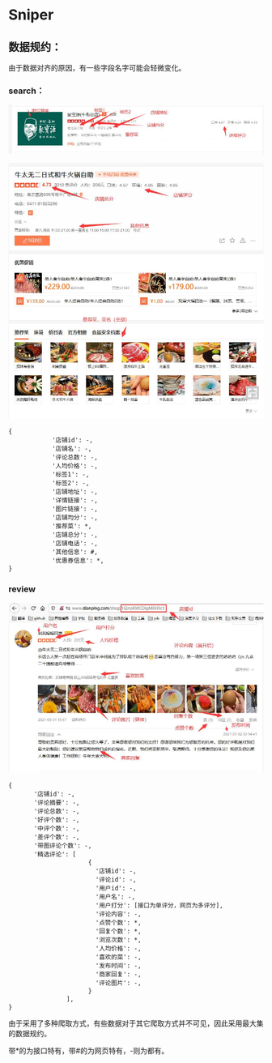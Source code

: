 # Sniper

## 数据规约：

由于数据对齐的原因，有一些字段名字可能会轻微变化。

### search：

![iamge](../imgs/show7.jpg)

![iamge](../imgs/show9.jpg)

    {
                '店铺id': -,
                '店铺名': -,
                '评论总数': -,
                '人均价格': -,
                '标签1': -,
                '标签2': -,
                '店铺地址': -,
                '详情链接': -,
                '图片链接': -,
                '店铺均分': -,
                '推荐菜': *,
                '店铺总分': -,
                '店铺电话': -,
                '其他信息': #,
                '优惠券信息': *,
    }

###  review

![iamge](../imgs/show8.jpg)

    {
           '店铺id': -,
           '评论摘要': -,
           '评论总数': -,
           '好评个数': -,
           '中评个数': -,
           '差评个数': -,
           '带图评论个数': -,
           '精选评论': [
                          {
                            '店铺id': -,
                            '评论id': -,
                            '用户id': -,
                            '用户名': -,
                            '用户打分': [接口为单评分，网页为多评分],
                            '评论内容': -,
                            '点赞个数': *,
                            '回复个数': *,
                            '浏览次数': *,
                            '人均价格': -,
                            '喜欢的菜': -,
                            '发布时间': -,
                            '商家回复': -,
                            '评论图片': -,
                          }
                    ],
    }
    
    
    
由于采用了多种爬取方式，有些数据对于其它爬取方式并不可见，因此采用最大集的数据规约。

带*的为接口特有，带#的为网页特有，-则为都有。

